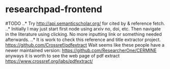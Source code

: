 # researchpad-frontend
#TODO
..* Try http://api.semanticscholar.org/ for cited by & reference fetch.
..* Initially I may just start first node using arxiv no, doi, etc. Then navigate in the literature using clicking. No more inputting link or something needed afterwards.
..* It is work to check this reference and title extractor project. https://github.com/Crossref/pdfextract
Wait seems like these people have a newer maintained version: https://github.com/ResearcherOne/CERMINE anyways it is worth to see the web page of pdf extract https://www.crossref.org/labs/pdfextract/
